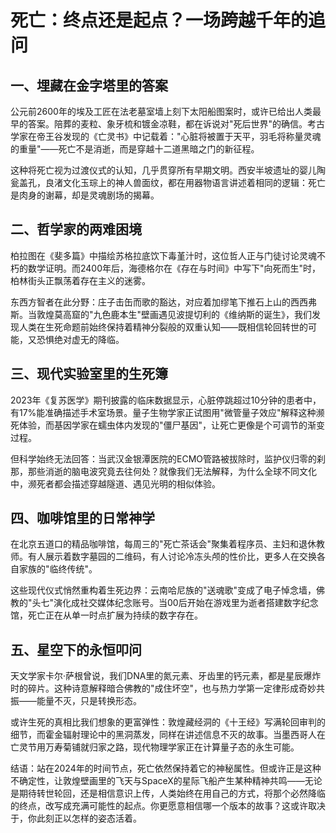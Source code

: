 # 死亡：终点还是起点？一场跨越千年的追问

## 一、埋藏在金字塔里的答案
公元前2600年的埃及工匠在法老墓室墙上刻下太阳船图案时，或许已给出人类最早的答案。陪葬的麦粒、象牙梳和镀金凉鞋，都在诉说对"死后世界"的确信。考古学家在帝王谷发现的《亡灵书》中记载着："心脏将被置于天平，羽毛将称量灵魂的重量"——死亡不是消逝，而是穿越十二道黑暗之门的新征程。

这种将死亡视为过渡仪式的认知，几乎贯穿所有早期文明。西安半坡遗址的婴儿陶瓮盖孔，良渚文化玉琮上的神人兽面纹，都在用器物语言讲述着相同的逻辑：死亡是肉身的谢幕，却是灵魂剧场的揭幕。

## 二、哲学家的两难困境
柏拉图在《斐多篇》中描绘苏格拉底饮下毒堇汁时，这位哲人正与门徒讨论灵魂不朽的数学证明。而2400年后，海德格尔在《存在与时间》中写下"向死而生"时，柏林街头正飘荡着存在主义的迷雾。

东西方智者在此分野：庄子击缶而歌的豁达，对应着加缪笔下推石上山的西西弗斯。当敦煌莫高窟的"九色鹿本生"壁画遇见波提切利的《维纳斯的诞生》，我们发现人类在生死命题前始终保持着精神分裂般的双重认知——既相信轮回转世的可能，又恐惧绝对虚无的降临。

## 三、现代实验室里的生死簿
2023年《复苏医学》期刊披露的临床数据显示，心脏停跳超过10分钟的患者中，有17%能准确描述手术室场景。量子生物学家正试图用"微管量子效应"解释这种濒死体验，而基因学家在蠕虫体内发现的"僵尸基因"，让死亡更像是个可调节的渐变过程。

但科学始终无法回答：当武汉金银潭医院的ECMO管路被拔除时，监护仪归零的刹那，那些消逝的脑电波究竟去往何处？就像我们无法解释，为什么全球不同文化中，濒死者都会描述穿越隧道、遇见光明的相似体验。

## 四、咖啡馆里的日常神学
在北京五道口的精品咖啡馆，每周三的"死亡茶话会"聚集着程序员、主妇和退休教师。有人展示着数字墓园的二维码，有人讨论冷冻头颅的性价比，更多人在交换各自家族的"临终传统"。

这些现代仪式悄然重构着生死边界：云南哈尼族的"送魂歌"变成了电子悼念墙，佛教的"头七"演化成社交媒体纪念账号。当00后开始在游戏里为逝者搭建数字纪念馆，死亡正在从单一时点扩展为持续的数字存在。

## 五、星空下的永恒叩问
天文学家卡尔·萨根曾说，我们DNA里的氮元素、牙齿里的钙元素，都是星辰爆炸时的碎片。这种诗意解释暗合佛教的"成住坏空"，也与热力学第一定律形成奇妙共振——能量不灭，只是转换形态。

或许生死的真相比我们想象的更富弹性：敦煌藏经洞的《十王经》写满轮回审判的细节，而霍金辐射理论中的黑洞蒸发，同样在讲述信息不灭的故事。当墨西哥人在亡灵节用万寿菊铺就归家之路，现代物理学家正在计算量子态的永生可能。

结语：站在2024年的时间节点，死亡依然保持着它的神秘属性。但或许正是这种不确定性，让敦煌壁画里的飞天与SpaceX的星际飞船产生某种精神共鸣——无论是期待转世轮回，还是相信意识上传，人类始终在用自己的方式，将那个必然降临的终点，改写成充满可能性的起点。你更愿意相信哪一个版本的故事？这或许取决于，你此刻正以怎样的姿态活着。